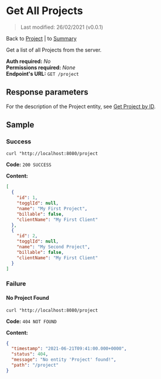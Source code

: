# Get All Projects
> Last modified: 26/02/2021 (v0.0.1)

Back to [Project](../Project.md) | to [Summary](../../README.md)

Get a list of all Projects from the server.

**Auth required:** _No_  
**Permissions required:** _None_  
**Endpoint's URL:** `GET /project`

## Response parameters

For the description of the Project entity, see [Get Project by ID](Get-Project-by-ID.md).

## Sample

### Success

```shell
curl "http://localhost:8080/project
```

**Code:** `200 SUCCESS`

**Content:**

```json
[
  {
    "id": 1,
    "togglId": null,
    "name": "My First Project",
    "billable": false,
    "clientName": "My First Client"
  },
  {
    "id": 2,
    "togglId": null,
    "name": "My Second Project",
    "billable": false,
    "clientName": "My First Client"
  }
]
```

### Failure

#### No Project Found

```shell
curl "http://localhost:8080/project
```

**Code:** `404 NOT FOUND`

**Content:**

```json
{
  "timestamp": "2021-06-21T09:41:00.000+0000",
  "status": 404,
  "message": "No entity 'Project' found!",
  "path": "/project"
}
```